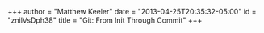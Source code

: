 +++
author = "Matthew Keeler"
date = "2013-04-25T20:35:32-05:00"
id = "znilVsDph38"
title = "Git: From Init Through Commit"
+++
